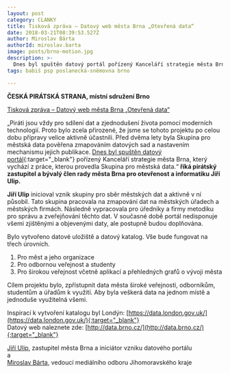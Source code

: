 ```yaml
---
layout: post
category: CLANKY
title: Tisková zpráva – Datový web města Brna „Otevřená data“
date: 2018-03-21T08:39:53.527Z
author: Miroslav Bárta
authorId: miroslav.barta
image: posts/brno-motion.jpg
description: >-
  Dnes byl spuštěn datový portál pořízený Kanceláří strategie města Brna, který vychází z práce, kterou provedla Skupina pro městská data.
tags: babiš psp poslanecká-sněmovna brno

---
```

**ČESKÁ PIRÁTSKÁ STRANA, místní sdružení Brno**

<ins>Tisková zpráva – Datový web města Brna „Otevřená data“</ins>

„Piráti jsou vždy pro sdílení dat a zjednodušení života pomocí moderních technologií. Proto bylo zcela přirozené, že jsme se tohoto projektu po celou dobu přípravy velice aktivně účastnili. Před dvěma lety byla Skupina pro městská data pověřena zmapováním datových sad a nastavením mechanismu jejich publikace. [Dnes byl spuštěn datový portál](http://data.brno.cz/){:target="_blank"} pořízený Kanceláří strategie města Brna, který vychází z práce, kterou provedla Skupina pro městská data.“ **říká pirátský zastupitel a bývalý člen rady města Brna pro otevřenost a informatiku Jiří Ulip.**

**Jiří Ulip** inicioval vznik skupiny pro sběr městských dat a aktivně v ní působil. Tato skupina pracovala na zmapování dat na městských úřadech a městských firmách. Následně vypracovala pro úředníky a firmy metodiku pro správu a zveřejňování těchto dat. V současné době portál nedisponuje všemi zjištěnými a objevenými daty, ale postupně budou doplňována.


Bylo vytvořeno datové uložiště a datový katalog. Vše bude fungovat na třech úrovních.
1. Pro měst a jeho organizace
2. Pro odbornou veřejnost a studenty
3. Pro širokou veřejnost včetně aplikací a přehledných grafů o vývoji města

Cílem projektu bylo, zpřístupnit data města široké veřejnosti, odborníkům, studentům a úřadům k využití. Aby byla veškerá data na jednom místě a jednoduše využitelná všemi.

Inspirací k vytvoření katalogu byl Londýn: [https://data.london.gov.uk/](https://data.london.gov.uk/){:target="_blank"}  
Datový web naleznete zde: [http://data.brno.cz/](http://data.brno.cz/){:target="_blank"}



[Jiří Ulip](https://jihomoravsky.pirati.cz/lide/jiri-ulip/), zastupitel města Brna a iniciátor vzniku datového portálu  
a  
[Miroslav Bárta](https://jihomoravsky.pirati.cz/lide/miroslav-barta/), vedoucí mediálního odboru Jihomoravského kraje
